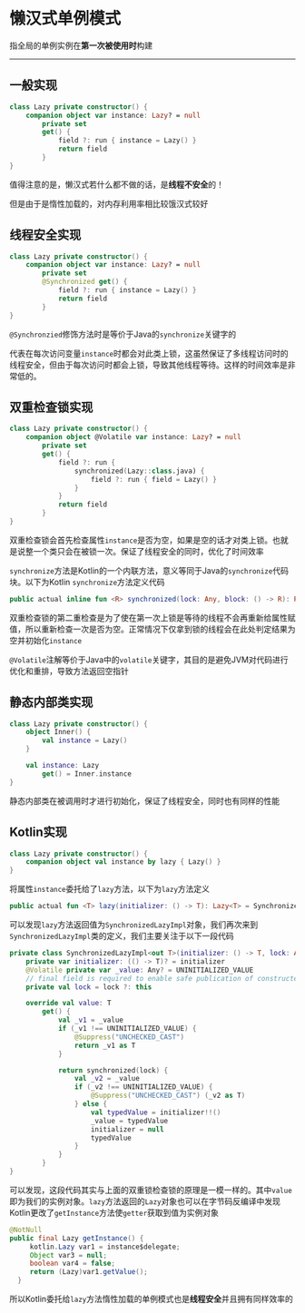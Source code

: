 # 懒汉式单例模式

指全局的单例实例在**第一次被使用时**构建

***

## 一般实现

```kotlin
class Lazy private constructor() {
    companion object var instance: Lazy? = null
        private set
        get() {
            field ?: run { instance = Lazy() }
            return field
        }
}
```

值得注意的是，懒汉式若什么都不做的话，是**线程不安全**的！

但是由于是惰性加载的，对内存利用率相比较饿汉式较好



## 线程安全实现

```kotlin
class Lazy private constructor() {
    companion object var instance: Lazy? = null
        private set
        @Synchronized get() {
            field ?: run { instance = Lazy() }
            return field
        }
}
```

`@Synchronzied`修饰方法时是等价于Java的`synchronize`关键字的

代表在每次访问变量`instance`时都会对此类上锁，这虽然保证了多线程访问时的线程安全，但由于每次访问时都会上锁，导致其他线程等待。这样的时间效率是非常低的。



## 双重检查锁实现

```kotlin
class Lazy private constructor() {
    companion object @Volatile var instance: Lazy? = null
        private set
        get() {
            field ?: run {
                synchronized(Lazy::class.java) {
                    field ?: run { field = Lazy() }
                }
            }
            return field
        }
}
```

双重检查锁会首先检查属性`instance`是否为空，如果是空的话才对类上锁。也就是说整一个类只会在被锁一次。保证了线程安全的同时，优化了时间效率

`synchronize`方法是Kotlin的一个内联方法，意义等同于Java的`synchronize`代码块。以下为Kotlin `synchronize`方法定义代码

```kotlin
public actual inline fun <R> synchronized(lock: Any, block: () -> R): R
```

双重检查锁的第二重检查是为了使在第一次上锁是等待的线程不会再重新给属性赋值，所以重新检查一次是否为空。正常情况下仅拿到锁的线程会在此处判定结果为空并初始化`instance`

`@Volatile`注解等价于Java中的`volatile`关键字，其目的是避免JVM对代码进行优化和重排，导致方法返回空指针



## 静态内部类实现

```kotlin
class Lazy private constructor() {
    object Inner() {
        val instance = Lazy()
    }

    val instance: Lazy
        get() = Inner.instance
}
```

静态内部类在被调用时才进行初始化，保证了线程安全，同时也有同样的性能



## Kotlin实现

```kotlin
class Lazy private constructor() {
    companion object val instance by lazy { Lazy() }
}
```

将属性`instance`委托给了`lazy`方法，以下为`lazy`方法定义

```kotlin
public actual fun <T> lazy(initializer: () -> T): Lazy<T> = SynchronizedLazyImpl(initializer)
```

可以发现`lazy`方法返回值为`SynchronizedLazyImpl`对象，我们再次来到`SynchronizedLazyImpl`类的定义，我们主要关注于以下一段代码

```kotlin
private class SynchronizedLazyImpl<out T>(initializer: () -> T, lock: Any? = null) : Lazy<T>, Serializable {
    private var initializer: (() -> T)? = initializer
    @Volatile private var _value: Any? = UNINITIALIZED_VALUE
    // final field is required to enable safe publication of constructed instance
    private val lock = lock ?: this

    override val value: T
        get() {
            val _v1 = _value
            if (_v1 !== UNINITIALIZED_VALUE) {
                @Suppress("UNCHECKED_CAST")
                return _v1 as T
            }

            return synchronized(lock) {
                val _v2 = _value
                if (_v2 !== UNINITIALIZED_VALUE) {
                    @Suppress("UNCHECKED_CAST") (_v2 as T)
                } else {
                    val typedValue = initializer!!()
                    _value = typedValue
                    initializer = null
                    typedValue
                }
            }
        }
}
```

可以发现，这段代码其实与上面的双重锁检查锁的原理是一模一样的。其中`value`即为我们的实例对象。`lazy`方法返回的`Lazy`对象也可以在字节码反编译中发现Kotlin更改了`getInstance`方法使`getter`获取到值为实例对象

```java
@NotNull
public final Lazy getInstance() {
     kotlin.Lazy var1 = instance$delegate;
     Object var3 = null;
     boolean var4 = false;
     return (Lazy)var1.getValue();
  }
```

所以Kotlin委托给`lazy`方法惰性加载的单例模式也是**线程安全**并且拥有同样效率的

